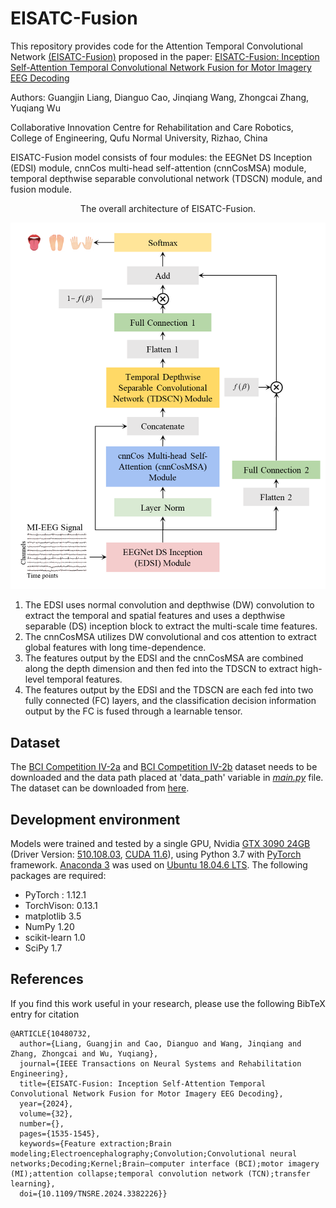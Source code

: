 # EISATC-Fusion

This repository provides code for the Attention Temporal Convolutional Network [(EISATC-Fusion)](https://ieeexplore.ieee.org/abstract/document/10480732) proposed in the paper: [EISATC-Fusion: Inception Self-Attention Temporal Convolutional Network Fusion for Motor Imagery EEG Decoding](https://ieeexplore.ieee.org/abstract/document/10480732)

Authors: Guangjin Liang, Dianguo Cao, Jinqiang Wang, Zhongcai Zhang, Yuqiang Wu

Collaborative Innovation Centre for Rehabilitation and Care Robotics, College of Engineering, Qufu Normal University, Rizhao, China


EISATC-Fusion model consists of four modules: the EEGNet DS Inception (EDSI) module, cnnCos multi-head self-attention (cnnCosMSA) module, temporal depthwise separable convolutional network (TDSCN) module, and fusion module.

<p align="center">
The overall architecture of EISATC-Fusion.
</p>
<p align="center">
<img src="pictures/Overall architecture.png" alt="The overall architecture of EISATC-Fusion" width="700"/>
</p>

1. The EDSI uses normal convolution and depthwise (DW) convolution to extract the temporal and spatial features and uses a depthwise separable (DS) inception block to extract the multi-scale time features.
2. The cnnCosMSA utilizes DW convolutional and cos attention to extract global features with long time-dependence.
3. The features output by the EDSI and the cnnCosMSA are combined along the depth dimension and then fed into the TDSCN to extract high-level temporal features.
4. The features output by the EDSI and the TDSCN are each fed into two fully connected (FC) layers, and the classification decision information output by the FC is fused through a learnable tensor.






## Dataset 
The [BCI Competition IV-2a](https://www.bbci.de/competition/iv/#dataset2a) and  [BCI Competition IV-2b](https://www.bbci.de/competition/iv/#dataset2b) dataset needs to be downloaded and the data path placed at 'data_path' variable in [*main.py*](https://github.com/Altaheri/EEG-ATCNet/blob/main/main.py) file. The dataset can be downloaded from [here](http://bnci-horizon-2020.eu/database/data-sets).

## Development environment
Models were trained and tested by a single GPU, Nvidia [GTX 3090 24GB](https://www.nvidia.com/en-me/geforce/graphics-cards/30-series/) (Driver Version: [510.108.03](https://www.nvidia.com/download/driverResults.aspx/188599/en-us/), [CUDA 11.6](https://developer.nvidia.com/cuda-11-6-0-download-archive)), using Python 3.7 with [PyTorch](https://pytorch.org/) framework. [Anaconda 3](https://www.anaconda.com/products/distribution) was used on [Ubuntu 18.04.6 LTS](https://releases.ubuntu.com/bionic/).
The following packages are required:
* PyTorch   : 1.12.1
* TorchVison: 0.13.1
* matplotlib 3.5
* NumPy 1.20
* scikit-learn 1.0
* SciPy 1.7

## References
If you find this work useful in your research, please use the following BibTeX entry for citation

```
@ARTICLE{10480732,
  author={Liang, Guangjin and Cao, Dianguo and Wang, Jinqiang and Zhang, Zhongcai and Wu, Yuqiang},
  journal={IEEE Transactions on Neural Systems and Rehabilitation Engineering}, 
  title={EISATC-Fusion: Inception Self-Attention Temporal Convolutional Network Fusion for Motor Imagery EEG Decoding}, 
  year={2024},
  volume={32},
  number={},
  pages={1535-1545},
  keywords={Feature extraction;Brain modeling;Electroencephalography;Convolution;Convolutional neural networks;Decoding;Kernel;Brain–computer interface (BCI);motor imagery (MI);attention collapse;temporal convolution network (TCN);transfer learning},
  doi={10.1109/TNSRE.2024.3382226}}

```
